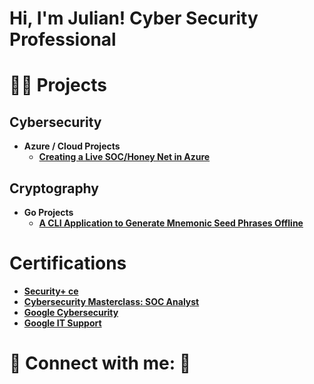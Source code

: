 <h1>Hi, I'm Julian! Cyber Security Professional</h1>

<h1>👨‍💻 Projects</h1>

## Cybersecurity
- **Azure / Cloud Projects**
  - [**Creating a Live SOC/Honey Net in Azure**](https://github.com/Julian-1001/Azure-SOC)
## Cryptography
- **Go Projects**
  - [**A CLI Application to Generate Mnemonic Seed Phrases Offline**](https://github.com/Julian-1001/Phrase_Generator)
  
<h1>Certifications</h1>

- [**Security+ ce**](https://github.com/Julian-1001/Security_ce/blob/main/CompTIA%20Security%2B%20ce%20certificate.pdf)
- [**Cybersecurity Masterclass: SOC Analyst**](https://github.com/Julian-1001/Cybersecurity-Master-Class-Certificate/blob/main/Cybersecurity%20Masterclass%20SOC%20Analyst%20Certificate.pdf)
- [**Google Cybersecurity**](https://coursera.org/share/6af45b28d118af663af8ab0f7cdc8869)
- [**Google IT Support**](https://coursera.org/share/94b61d812ff1fb6a6125b5fce20f0f24)



<h1> 🤳 Connect with me: <a href="mailto:your-email@gmail.com" style="text-decoration: none;">📩</a></h1>
